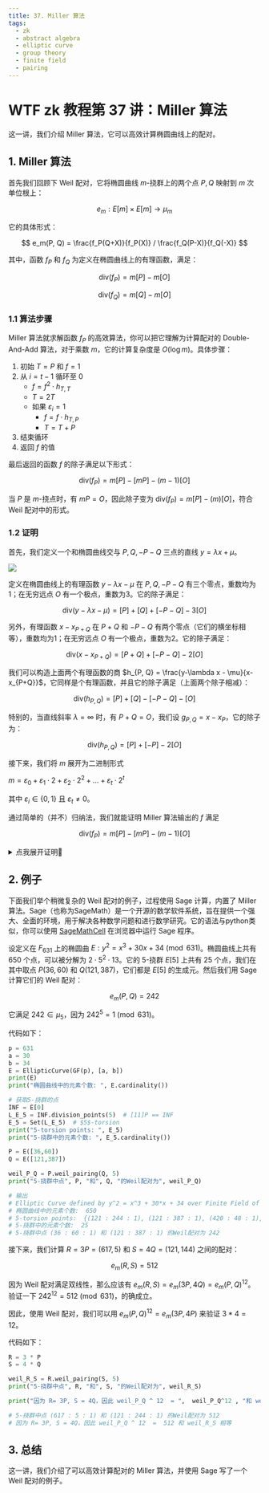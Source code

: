 ```yaml
---
title: 37. Miller 算法
tags:
  - zk
  - abstract algebra
  - elliptic curve
  - group theory
  - finite field
  - pairing
---
```


# WTF zk 教程第 37 讲：Miller 算法

这一讲，我们介绍 Miller 算法，它可以高效计算椭圆曲线上的配对。

## 1. Miller 算法

首先我们回顾下 Weil 配对，它将椭圆曲线 $m$-挠群上的两个点 $P, Q$ 映射到 $m$ 次单位根上：

$$
e_m: E[m] \times E[m] \to \mu_m
$$

它的具体形式：

$$
e_m(P, Q) = \frac{f_P(Q+X)}{f_P(X)} / \frac{f_Q(P-X)}{f_Q(-X)}
$$

其中，函数 $f_P$ 和 $f_Q$ 为定义在椭圆曲线上的有理函数，满足：

$$
\text{div}(f_P) = m[P] - m[O]
$$

$$
\text{div}(f_Q) = m[Q] - m[O]
$$

### 1.1 算法步骤

Miller 算法就求解函数 $f_P$ 的高效算法，你可以把它理解为计算配对的 Double-And-Add 算法，对于乘数 $m$，它的计算复杂度是 $O(\log{m})$。具体步骤：

1. 初始 $T = P$ 和 $f = 1$
2. 从 $i = t - 1$ 循环至 0
   - $f = f^2 \cdot h_{T,T}$
   - $T = 2T$
   - 如果 $\varepsilon_i = 1$
      - $f = f \cdot h_{T,P}$
      - $T = T + P$
3. 结束循环
4. 返回 $f$ 的值

最后返回的函数 $f$ 的除子满足以下形式：

$$
\text{div}(f_P) = m[P] - [mP] - (m-1)[O]
$$

当 $P$ 是 $m$-挠点时，有 $mP = O$，因此除子变为 $\text{div}(f_P) = m[P] - (m)[O]$，符合 Weil 配对中的形式。

### 1.2 证明

首先，我们定义一个和椭圆曲线交与 $P, Q, -P-Q$ 三点的直线 $y = \lambda x + \mu$。

![](./img/37-1.png)

定义在椭圆曲线上的有理函数 $y-\lambda x - \mu$ 在 $P, Q, -P-Q$ 有三个零点，重数均为1；在无穷远点 $O$ 有一个极点，重数为3。它的除子满足：

$$
\text{div}(y-\lambda x - \mu) = [P] + [Q] + [- P - Q] - 3[O]
$$

另外，有理函数 $x-x_{P+Q}$ 在 $P+Q$ 和 $-P-Q$ 有两个零点（它们的横坐标相等），重数均为1；在无穷远点 $O$ 有一个极点，重数为2。它的除子满足：

$$
\text{div}(x-x_{P+Q}) = [P+Q] + [- P - Q] - 2[O]
$$

我们可以构造上面两个有理函数的商 $h_{P, Q} = \frac{y-\lambda x - \mu}{x-x_{P+Q}}$，它同样是个有理函数，并且它的除子满足（上面两个除子相减）：

$$
\text{div}(h_{P, Q}) = [P] + [Q] - [- P - Q] - [O]
$$

特别的，当直线斜率 $\lambda = \infty$ 时，有 $P + Q = O$，我们设 $g_{P,Q} = x - x_P$，它的除子为：

$$
\text{div}(h_{P, Q}) = [P] + [-P] - 2[O]
$$

接下来，我们将 $m$ 展开为二进制形式

$m = \varepsilon_0 + \varepsilon_1 \cdot 2 + \varepsilon_2 \cdot 2^2 + \ldots + \varepsilon_t \cdot 2^t$

其中 $\varepsilon_i \in \{0, 1\}$ 且 $\varepsilon_t \neq 0$。

通过简单的（并不）归纳法，我们就能证明 Miller 算法输出的 $f$ 满足

$$
\text{div}(f_P) = m[P] - [mP] - (m-1)[O]
$$

<details><summary>点我展开证明👀</summary>

设正整数 $m$ 的二进制表示为 $m = \overline{b_{n-1}b_{n-2}...b_0}, b_i \in \{0, 1\}, b_{n-1} = 1$

首先 $m_1 = b_{n-1}$ 时，算法返回 $1$ 且 $T = P$，$1$是常数，既没有零点也没有极点。将$m=1$ 代入 $\text{div}(f_P)$，所有的项都消掉了，因此 $m_1 = b_{n-1}$ 成立。

设 $m_i = \overline{b_{n-1}b_{n-2}...b_{n-i}}$。有 $T = m_iP$，$\text{div}(f_P) = m_i[P] - [m_iP] - (m_i-1)[\mathcal{O}]$ 成立。我们需要证明 $m_{i+1} = \overline{b_{n-1}b_{n-2}...b_{n-i-1}}$ 时的情况成立：

假设 $b_{n-i-1} = 0$，则不走 if 分支，我们实际的运算为 $f' = f^2 \cdot g_{m_iP, m_iP}, m_iP = 2m_iP$。则此时新的 $\text{div}(f')$：


$$ = 2(m_i[P] - [m_iP] - (m_i-1)[\mathcal{O}]) + ([m_iP] + [m_iP] - [2m_iP] - [\mathcal{O}])$$

$$ = m_{i+1}[P] - 2[m_iP] - 2(m_i - 1)[\mathcal{O}] + 2[m_iP] - [m_{i+1}]P - [\mathcal{O}]$$

$$ = m_{i+1}[P] - [m_{i+1}]P - (m_{i+1} - 1)[\mathcal{O}]$$


结果正确，并且此时 $T' = 2T = 2m_iP = m_{i+1}P$，也符合归纳要求，因此归纳在 $b_{n-i-1} = 0$ 分支下成立。同理也可证得 $b_{n-i-1} = 1$ 分支下成立。

综上所述，该算法可以生成有理函数 $f_P$, 使得 $\text{div}(f_P) = m[P] - [mP] - (m-1)[\mathcal{O}]$。Q.E.D


</details>

## 2. 例子

下面我们举个稍微复杂的 Weil 配对的例子，过程使用 Sage 计算，内置了 Miller 算法。Sage（也称为SageMath）是一个开源的数学软件系统，旨在提供一个强大、全面的环境，用于解决各种数学问题和进行数学研究。它的语法与python类似，你可以使用 [SageMathCell](https://sagecell.sagemath.org/) 在浏览器中运行 Sage 程序。

设定义在 $F_{631}$ 上的椭圆曲 $E: y^2 = x^3 + 30x + 34 \pmod{631}$。椭圆曲线上共有 650 个点，可以被分解为 $2 \cdot 5^2 \cdot 13$。它的 $5$-挠群 $E[5]$ 上共有 25 个点，我们在其中取点 $P(36, 60)$ 和 $Q(121, 387)$，它们都是 $E[5]$ 的生成元。然后我们用 Sage 计算它们的 Weil 配对：

$$
e_m(P, Q) = 242
$$

它满足 $242 \in \mu_5$，因为 $242^5 = 1 \pmod{631}$。

代码如下：

```python
p = 631
a = 30
b = 34
E = EllipticCurve(GF(p), [a, b])
print(E)
print("椭圆曲线中的元素个数: ", E.cardinality())

# 获取5-挠群的点
INF = E[0]
L_E_5 = INF.division_points(5)  # [11]P == INF
E_5 = Set(L_E_5)  # $5$-torsion
print("5-torsion points: ", E_5)
print("5-挠群中的元素个数: ", E_5.cardinality())

P = E([36,60])
Q = E([121,387])

weil_P_Q = P.weil_pairing(Q, 5)
print("5-挠群中点", P, "和", Q, "的Weil配对为", weil_P_Q)

# 输出
# Elliptic Curve defined by y^2 = x^3 + 30*x + 34 over Finite Field of size 631
# 椭圆曲线中的元素个数:  650
# 5-torsion points:  {(121 : 244 : 1), (121 : 387 : 1), (420 : 48 : 1), (0 : 1 : 0), (531 : 613 : 1), (36 : 60 : 1), (586 : 584 : 1), (428 : 25 : 1), (586 : 47 : 1), (339 : 132 : 1), (289 : 362 : 1), (575 : 7 : 1), (511 : 23 : 1), (511 : 608 : 1), (617 : 626 : 1), (575 : 624 : 1), (595 : 221 : 1), (617 : 5 : 1), (595 : 410 : 1), (36 : 571 : 1), (531 : 18 : 1), (339 : 499 : 1), (289 : 269 : 1), (428 : 606 : 1), (420 : 583 : 1)}
# 5-挠群中的元素个数:  25
# 5-挠群中点 (36 : 60 : 1) 和 (121 : 387 : 1) 的Weil配对为 242
```

接下来，我们计算 $R = 3P = (617, 5)$ 和 $S = 4Q = (121, 144)$ 之间的配对：

$$
e_m(R, S) = 512
$$

因为 Weil 配对满足双线性，那么应该有 $e_m(R, S) = e_m(3P, 4Q) = e_m(P,Q)^{12}$。验证一下 $242^{12} = 512 \pmod{631}$，的确成立。

因此，使用 Weil 配对，我们可以用 $e_m(P, Q)^{12} = e_m(3P,4P)$ 来验证 $3 * 4 = 12$。

代码如下：

```python
R = 3 * P
S = 4 * Q

weil_R_S = R.weil_pairing(S, 5)
print("5-挠群中点", R, "和", S, "的Weil配对为", weil_R_S)

print("因为 R= 3P, S = 4Q，因此 weil_P_Q ^ 12  = ",  weil_P_Q^12 , "和 weil_R_S 相等")

# 5-挠群中点 (617 : 5 : 1) 和 (121 : 244 : 1) 的Weil配对为 512
# 因为 R= 3P, S = 4Q，因此 weil_P_Q ^ 12  =  512 和 weil_R_S 相等
```

## 3. 总结

这一讲，我们介绍了可以高效计算配对的 Miller 算法，并使用 Sage 写了一个 Weil 配对的例子。